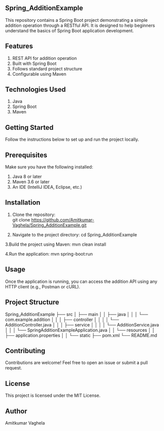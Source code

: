 ## Spring_AdditionExample
This repository contains a Spring Boot project demonstrating a simple addition operation through a RESTful API. 
It is designed to help beginners understand the basics of Spring Boot application development.

## Features
1. REST API for addition operation
2. Built with Spring Boot
3. Follows standard project structure
4. Configurable using Maven

## Technologies Used
1. Java
2. Spring Boot
3. Maven

## Getting Started
Follow the instructions below to set up and run the project locally.

## Prerequisites
Make sure you have the following installed:
1. Java 8 or later
2. Maven 3.6 or later
3. An IDE (IntelliJ IDEA, Eclipse, etc.)

## Installation
1. Clone the repository:  
git clone https://github.com/Amitkumar-Vaghela/Spring_AdditionExample.git

2. Navigate to the project directory:
cd Spring_AdditionExample

3.Build the project using Maven:
mvn clean install

4.Run the application:
mvn spring-boot:run

## Usage
Once the application is running, you can access the addition API using any HTTP client (e.g., Postman or cURL).

## Project Structure
Spring_AdditionExample
├── src
│   ├── main
│   │   ├── java
│   │   │   └── com.example.addition
│   │   │       ├── controller
│   │   │       │   └── AdditionController.java
│   │   │       ├── service
│   │   │       │   └── AdditionService.java
│   │   │       └── SpringAdditionExampleApplication.java
│   │   └── resources
│   │       ├── application.properties
│   │       └── static
├── pom.xml
└── README.md

## Contributing
Contributions are welcome! Feel free to open an issue or submit a pull request.

## License
This project is licensed under the MIT License.

## Author
Amitkumar Vaghela

